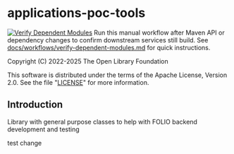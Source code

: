 # applications-poc-tools

[![Verify Dependent Modules](https://github.com/folio-org/applications-poc-tools/actions/workflows/verify-dependent-modules.yml/badge.svg)](https://github.com/folio-org/applications-poc-tools/actions/workflows/verify-dependent-modules.yml)
Run this manual workflow after Maven API or dependency changes to confirm downstream services still build.
See [docs/workflows/verify-dependent-modules.md](docs/workflows/verify-dependent-modules.md) for quick instructions.

Copyright (C) 2022-2025 The Open Library Foundation

This software is distributed under the terms of the Apache License,
Version 2.0. See the file "[LICENSE](LICENSE)" for more information.

## Introduction

Library with general purpose classes to help with FOLIO backend development and testing


test change
